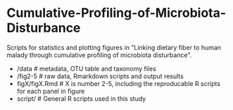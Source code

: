 # Cumulative-Profiling-of-Microbiota-Disturbance


Scripts for statistics and plotting figures in "Linking dietary fiber to human malady through cumulative profiling of microbiota disturbance".

- /data # metadata, OTU table and taxonomy files
- /fig2-5 # raw data, Rmarkdown scripts and output results
- figX/figX.Rmd # X is number 2-5, including the reproducable R scripts for each panel in figure
- script/ # General R scripts used in this study
